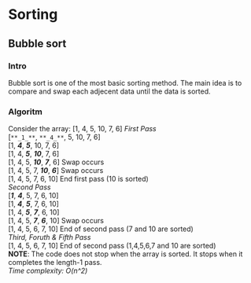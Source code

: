 # Sorting
## Bubble sort
### Intro
Bubble sort is one of the most basic sorting method.
The main idea is to compare and swap each adjecent data until the data is sorted.
### Algoritm
Consider the array: [1, 4, 5, 10, 7, 6]
*_First Pass_*<br>
[`**_1_**`, `**_4_**`, 5, 10, 7, 6]<br>
[1, **_4_**, **_5_**, 10, 7, 6]<br>
[1, 4, **_5_**, **_10_**, 7, 6]<br>
[1, 4, 5, **_10_**, **_7_**, 6] Swap occurs <br>
[1, 4, 5, 7, **_10_**, **_6_**] Swap occurs <br>
[1, 4, 5, 7, 6, 10] End first pass (10 is sorted)<br>
*_Second Pass_*<br>
[**_1_**, **_4_**, 5, 7, 6, 10] <br>
[1, **_4_**, **_5_**, 7, 6, 10] <br>
[1, 4, **_5_**, **_7_**, 6, 10] <br>
[1, 4, 5, **_7_**, **_6_**, 10] Swap occurs <br>
[1, 4, 5, 6, 7, 10] End of second pass (7 and 10 are sorted)<br>
*_Third, Foruth & Fifth Pass_*<br>
[1, 4, 5, 6, 7, 10] End of second pass (1,4,5,6,7 and 10 are sorted)<br>
**NOTE**: The code does not stop when the array is sorted. It stops when it completes the length-1 pass.<br>
*_Time complexity: O(n^2)_*